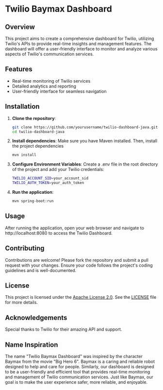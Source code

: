 # Twilio Baymax Dashboard

## Overview
This project aims to create a comprehensive dashboard for Twilio, utilizing Twilio's APIs to provide real-time insights and management features. The dashboard will offer a user-friendly interface to monitor and analyze various aspects of Twilio's communication services.

## Features
- Real-time monitoring of Twilio services
- Detailed analytics and reporting
- User-friendly interface for seamless navigation

## Installation
1. **Clone the repository**:
   
   ```bash
   git clone https://github.com/yourusername/twilio-dashboard-java.git
   cd twilio-dashboard-java

2. **Install dependencies**:
   Make sure you have Maven installed. Then, install the project dependencies
   
   ```bash
   mvn install

3. **Configure Environment Variables**:
   Create a .env file in the root directory of the project and add your Twilio credentials:
   
   ```bash
   TWILIO_ACCOUNT_SID=your_account_sid
   TWILIO_AUTH_TOKEN=your_auth_token

4. **Run the application**:
   
   ```bash   
   mvn spring-boot:run

## Usage
After running the application, open your web browser and navigate to http://localhost:8080 to access the Twilio Dashboard.

## Contributing
Contributions are welcome! Please fork the repository and submit a pull request with your changes. Ensure your code follows the project's coding guidelines and is well-documented.

## License
This project is licensed under the [Apache License 2.0](https://www.apache.org/licenses/LICENSE-2.0). See the [LICENSE](./LICENSE) file for more details.

## Acknowledgements
Special thanks to Twilio for their amazing API and support.

## Name Inspiration
The name "Twilio Baymax Dashboard" was inspired by the character Baymax from the movie "Big Hero 6". Baymax is a caring and reliable robot designed to help and care for people. Similarly, our dashboard is designed to be a user-friendly and efficient tool that provides real-time monitoring and management of Twilio communication services. Just like Baymax, our goal is to make the user experience safer, more reliable, and enjoyable.
